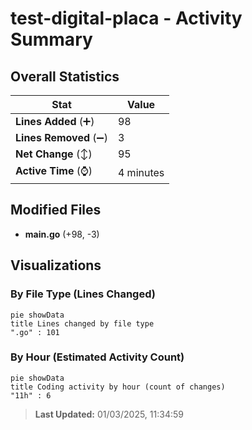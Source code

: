 # test-digital-placa - Activity Summary 

## Overall Statistics

| Stat                   | Value                                                             |
| ---------------------- | ----------------------------------------------------------------- |
| **Lines Added** (➕)   | 98                                          |
| **Lines Removed** (➖) | 3                                        |
| **Net Change** (↕)    | 95                |
| **Active Time** (⌚)   | 4 minutes |


## Modified Files
- **main.go** (+98, -3)

## Visualizations

### By File Type (Lines Changed)

```mermaid
pie showData
title Lines changed by file type
".go" : 101
```

### By Hour (Estimated Activity Count)

```mermaid
pie showData
title Coding activity by hour (count of changes)
"11h" : 6
```


> **Last Updated:** 01/03/2025, 11:34:59